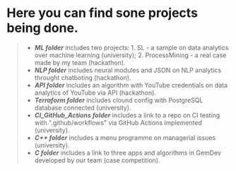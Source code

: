 # Here you can find sone projects being done.
> - ***ML folder*** includes two projects: 1. SL - a sample on data analytics over machine learning (university); 2. ProcessMining - a real case made by my team (hackathon).
> - ***NLP folder*** includes neural modules and JSON on NLP analytics throught chatboting (hackathon).
> - ***API folder*** includes an algorithm with YouTube credentials on data analytics of YouTube via API (hackathon).
> - ***Terraform folder*** includes clound config with PostgreSQL database connected (university).
> - ***CI_GitHub_Actions folder*** includes a link to a repo on CI testing with ".github/workflows" via GitHub Actions implemented (university).
> - ***C++ folder*** includes a menu programme on managerial issues (university).
> - ***C folder*** includes a link to three apps and algorithms in GemDev developed by our team (case competition).